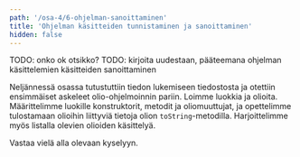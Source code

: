 ```yaml
---
path: '/osa-4/6-ohjelman-sanoittaminen'
title: 'Ohjelman käsitteiden tunnistaminen ja sanoittaminen'
hidden: false
---
```


TODO: onko ok otsikko?
TODO: kirjoita uudestaan, pääteemana ohjelman käsittelemien käsitteiden sanoittaminen


Neljännessä osassa tutustuttiin tiedon lukemiseen tiedostosta ja otettiin ensimmäiset askeleet olio-ohjelmoinnin pariin. Loimme luokkia ja olioita. Määrittelimme luokille konstruktorit, metodit ja oliomuuttujat, ja opettelimme tulostamaan olioihin liittyviä tietoja olion `toString`-metodilla. Harjoittelimme myös listalla olevien olioiden käsittelyä.


Vastaa vielä alla olevaan kyselyyn.

<quiznator id="5c409e78017ffc13eddc6d34"></quiznator>
